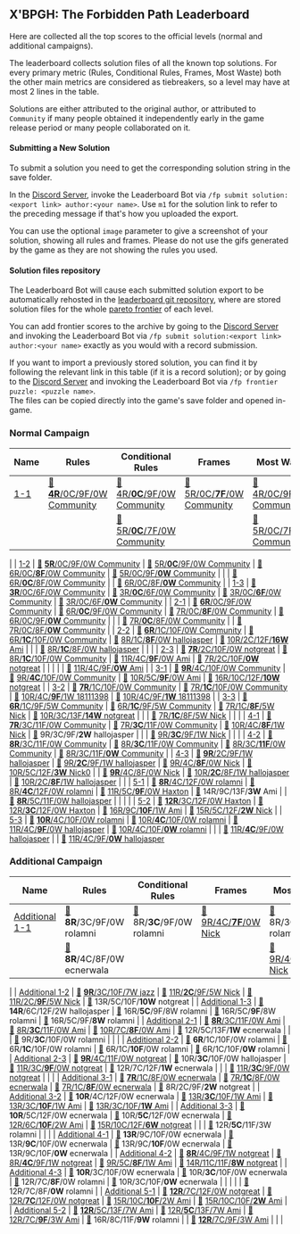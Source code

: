 ## X'BPGH: The Forbidden Path Leaderboard

Here are collected all the top scores to the official levels (normal and additional campaigns).

The leaderboard collects solution files of all the known top solutions.
For every primary metric (Rules, Conditional Rules, Frames, Most Waste) both the other main metrics are considered as tiebreakers,
so a level may have at most 2 lines in the table.

Solutions are either attributed to the original author, or attributed to `Community` if many people obtained it
independently early in the game release period or many people collaborated on it.

#### Submitting a New Solution

To submit a solution you need to get the corresponding solution string in the save folder.

In the [Discord Server](https://discord.gg/98QNzdJ), invoke the Leaderboard Bot via `/fp submit solution:<export link> author:<your name>`.
Use `m1` for the solution link to refer to the preceding message if that's how you uploaded the export.

You can use the optional `image` parameter to give a screenshot of your solution, showing all rules and frames. Please do not use the gifs generated by the game as they are not showing the rules you used.

#### Solution files repository

The Leaderboard Bot will cause each submitted solution export to be automatically rehosted
in the [leaderboard git repository](https://github.com/lastcallbbs-community-developers/forbidden-path-leaderboard),
where are stored solution files for the whole [pareto frontier](https://en.wikipedia.org/wiki/Pareto_front) of each level.

You can add frontier scores to the archive by going to the [Discord Server](https://discord.gg/98QNzdJ)
and invoking the Leaderboard Bot via `/fp submit solution:<export link> author:<your name>` exactly as you would with a record submission.

If you want to import a previously stored solution, you can find it by following the relevant link in this table (if it is a record solution);
or by going to the [Discord Server](https://discord.gg/98QNzdJ) and invoking the Leaderboard Bot via `/fp frontier puzzle: <puzzle name>`.  
The files can be copied directly into the game's save folder and opened in-game.

### Normal Campaign

| Name | Rules | Conditional Rules | Frames | Most Waste
| ---  | ---  | --- | --- | ---
| [1-1](https://zlbb.faendir.com/fp/NORMAL_1_1) | [📄](https://raw.githubusercontent.com/lastcallbbs-community-developers/forbidden-path-leaderboard/master/NORMAL_CAMPAIGN/NORMAL_1_1/4R-0C-9F-0W.txt) [**4R**/0C/9F/0W Community](https://cdn.discordapp.com/attachments/993498640670785648/1018667735653306378/unknown.png) | [📄](https://raw.githubusercontent.com/lastcallbbs-community-developers/forbidden-path-leaderboard/master/NORMAL_CAMPAIGN/NORMAL_1_1/4R-0C-9F-0W.txt) [4R/**0C**/9F/0W Community](https://cdn.discordapp.com/attachments/993498640670785648/1018667735653306378/unknown.png) | [📄](https://raw.githubusercontent.com/lastcallbbs-community-developers/forbidden-path-leaderboard/master/NORMAL_CAMPAIGN/NORMAL_1_1/5R-0C-7F-0W.txt) [5R/0C/**7F**/0W Community](https://cdn.discordapp.com/attachments/993498640670785648/1018669616840572959/unknown.png) | [📄](https://raw.githubusercontent.com/lastcallbbs-community-developers/forbidden-path-leaderboard/master/NORMAL_CAMPAIGN/NORMAL_1_1/4R-0C-9F-0W.txt) [4R/0C/9F/**0W** Community](https://cdn.discordapp.com/attachments/993498640670785648/1018667735653306378/unknown.png)
|  |  | [📄](https://raw.githubusercontent.com/lastcallbbs-community-developers/forbidden-path-leaderboard/master/NORMAL_CAMPAIGN/NORMAL_1_1/5R-0C-7F-0W.txt) [5R/**0C**/7F/0W Community](https://cdn.discordapp.com/attachments/993498640670785648/1018669616840572959/unknown.png) |  | [📄](https://raw.githubusercontent.com/lastcallbbs-community-developers/forbidden-path-leaderboard/master/NORMAL_CAMPAIGN/NORMAL_1_1/5R-0C-7F-0W.txt) [5R/0C/7F/**0W** Community](https://cdn.discordapp.com/attachments/993498640670785648/1018669616840572959/unknown.png)
|
| [1-2](https://zlbb.faendir.com/fp/NORMAL_1_2) | [📄](https://raw.githubusercontent.com/lastcallbbs-community-developers/forbidden-path-leaderboard/master/NORMAL_CAMPAIGN/NORMAL_1_2/5R-0C-9F-0W.txt) [**5R**/0C/9F/0W Community](https://cdn.discordapp.com/attachments/993498640670785648/1018670047171989514/unknown.png) | [📄](https://raw.githubusercontent.com/lastcallbbs-community-developers/forbidden-path-leaderboard/master/NORMAL_CAMPAIGN/NORMAL_1_2/5R-0C-9F-0W.txt) [5R/**0C**/9F/0W Community](https://cdn.discordapp.com/attachments/993498640670785648/1018670047171989514/unknown.png) | [📄](https://raw.githubusercontent.com/lastcallbbs-community-developers/forbidden-path-leaderboard/master/NORMAL_CAMPAIGN/NORMAL_1_2/6R-0C-8F-0W.txt) [6R/0C/**8F**/0W Community](https://cdn.discordapp.com/attachments/993498640670785648/1018670437321941013/unknown.png) | [📄](https://raw.githubusercontent.com/lastcallbbs-community-developers/forbidden-path-leaderboard/master/NORMAL_CAMPAIGN/NORMAL_1_2/5R-0C-9F-0W.txt) [5R/0C/9F/**0W** Community](https://cdn.discordapp.com/attachments/993498640670785648/1018670047171989514/unknown.png)
|  |  | [📄](https://raw.githubusercontent.com/lastcallbbs-community-developers/forbidden-path-leaderboard/master/NORMAL_CAMPAIGN/NORMAL_1_2/6R-0C-8F-0W.txt) [6R/**0C**/8F/0W Community](https://cdn.discordapp.com/attachments/993498640670785648/1018670437321941013/unknown.png) |  | [📄](https://raw.githubusercontent.com/lastcallbbs-community-developers/forbidden-path-leaderboard/master/NORMAL_CAMPAIGN/NORMAL_1_2/6R-0C-8F-0W.txt) [6R/0C/8F/**0W** Community](https://cdn.discordapp.com/attachments/993498640670785648/1018670437321941013/unknown.png)
|
| [1-3](https://zlbb.faendir.com/fp/NORMAL_1_3) | [📄](https://raw.githubusercontent.com/lastcallbbs-community-developers/forbidden-path-leaderboard/master/NORMAL_CAMPAIGN/NORMAL_1_3/3R-0C-6F-0W.txt) [**3R**/0C/6F/0W Community](https://cdn.discordapp.com/attachments/993498640670785648/1018671659617632367/unknown.png) | [📄](https://raw.githubusercontent.com/lastcallbbs-community-developers/forbidden-path-leaderboard/master/NORMAL_CAMPAIGN/NORMAL_1_3/3R-0C-6F-0W.txt) [3R/**0C**/6F/0W Community](https://cdn.discordapp.com/attachments/993498640670785648/1018671659617632367/unknown.png) | [📄](https://raw.githubusercontent.com/lastcallbbs-community-developers/forbidden-path-leaderboard/master/NORMAL_CAMPAIGN/NORMAL_1_3/3R-0C-6F-0W.txt) [3R/0C/**6F**/0W Community](https://cdn.discordapp.com/attachments/993498640670785648/1018671659617632367/unknown.png) | [📄](https://raw.githubusercontent.com/lastcallbbs-community-developers/forbidden-path-leaderboard/master/NORMAL_CAMPAIGN/NORMAL_1_3/3R-0C-6F-0W.txt) [3R/0C/6F/**0W** Community](https://cdn.discordapp.com/attachments/993498640670785648/1018671659617632367/unknown.png)
|
| [2-1](https://zlbb.faendir.com/fp/NORMAL_2_1) | [📄](https://raw.githubusercontent.com/lastcallbbs-community-developers/forbidden-path-leaderboard/master/NORMAL_CAMPAIGN/NORMAL_2_1/6R-0C-9F-0W.txt) [**6R**/0C/9F/0W Community](https://cdn.discordapp.com/attachments/993498640670785648/1018672124178747422/unknown.png) | [📄](https://raw.githubusercontent.com/lastcallbbs-community-developers/forbidden-path-leaderboard/master/NORMAL_CAMPAIGN/NORMAL_2_1/6R-0C-9F-0W.txt) [6R/**0C**/9F/0W Community](https://cdn.discordapp.com/attachments/993498640670785648/1018672124178747422/unknown.png) | [📄](https://raw.githubusercontent.com/lastcallbbs-community-developers/forbidden-path-leaderboard/master/NORMAL_CAMPAIGN/NORMAL_2_1/7R-0C-8F-0W.txt) [7R/0C/**8F**/0W Community](https://cdn.discordapp.com/attachments/993498640670785648/1018672333864583289/unknown.png) | [📄](https://raw.githubusercontent.com/lastcallbbs-community-developers/forbidden-path-leaderboard/master/NORMAL_CAMPAIGN/NORMAL_2_1/6R-0C-9F-0W.txt) [6R/0C/9F/**0W** Community](https://cdn.discordapp.com/attachments/993498640670785648/1018672124178747422/unknown.png)
|  |  | [📄](https://raw.githubusercontent.com/lastcallbbs-community-developers/forbidden-path-leaderboard/master/NORMAL_CAMPAIGN/NORMAL_2_1/7R-0C-8F-0W.txt) [7R/**0C**/8F/0W Community](https://cdn.discordapp.com/attachments/993498640670785648/1018672333864583289/unknown.png) |  | [📄](https://raw.githubusercontent.com/lastcallbbs-community-developers/forbidden-path-leaderboard/master/NORMAL_CAMPAIGN/NORMAL_2_1/7R-0C-8F-0W.txt) [7R/0C/8F/**0W** Community](https://cdn.discordapp.com/attachments/993498640670785648/1018672333864583289/unknown.png)
|
| [2-2](https://zlbb.faendir.com/fp/NORMAL_2_2) | [📄](https://raw.githubusercontent.com/lastcallbbs-community-developers/forbidden-path-leaderboard/master/NORMAL_CAMPAIGN/NORMAL_2_2/6R-1C-10F-0W.txt) [**6R**/1C/10F/0W Community](https://cdn.discordapp.com/attachments/993498640670785648/1018672653034332222/unknown.png) | [📄](https://raw.githubusercontent.com/lastcallbbs-community-developers/forbidden-path-leaderboard/master/NORMAL_CAMPAIGN/NORMAL_2_2/6R-1C-10F-0W.txt) [6R/**1C**/10F/0W Community](https://cdn.discordapp.com/attachments/993498640670785648/1018672653034332222/unknown.png) | [📄](https://raw.githubusercontent.com/lastcallbbs-community-developers/forbidden-path-leaderboard/master/NORMAL_CAMPAIGN/NORMAL_2_2/8R-1C-8F-0W.txt) [8R/1C/**8F**/0W hallojasper](https://cdn.discordapp.com/attachments/993498640670785648/1012090710293500105/20220824220254_1.jpg) | [📄](https://raw.githubusercontent.com/lastcallbbs-community-developers/forbidden-path-leaderboard/master/NORMAL_CAMPAIGN/NORMAL_2_2/10R-2C-12F-16W.txt) [10R/2C/12F/**16W** Ami](https://cdn.discordapp.com/attachments/993498640670785648/1012059813674496050/lol.jpg)
|  |  | [📄](https://raw.githubusercontent.com/lastcallbbs-community-developers/forbidden-path-leaderboard/master/NORMAL_CAMPAIGN/NORMAL_2_2/8R-1C-8F-0W.txt) [8R/**1C**/8F/0W hallojasper](https://cdn.discordapp.com/attachments/993498640670785648/1012090710293500105/20220824220254_1.jpg) |  | 
|
| [2-3](https://zlbb.faendir.com/fp/NORMAL_2_3) | [📄](https://raw.githubusercontent.com/lastcallbbs-community-developers/forbidden-path-leaderboard/master/NORMAL_CAMPAIGN/NORMAL_2_3/7R-2C-10F-0W.txt) [**7R**/2C/10F/0W notgreat](https://cdn.discordapp.com/attachments/993498640670785648/1020134466716450868/unknown.png) | [📄](https://raw.githubusercontent.com/lastcallbbs-community-developers/forbidden-path-leaderboard/master/NORMAL_CAMPAIGN/NORMAL_2_3/8R-1C-10F-0W.txt) [8R/**1C**/10F/0W Community](https://cdn.discordapp.com/attachments/993498640670785648/1018673308801187950/unknown.png) | [📄](https://raw.githubusercontent.com/lastcallbbs-community-developers/forbidden-path-leaderboard/master/NORMAL_CAMPAIGN/NORMAL_2_3/11R-4C-9F-0W.txt) [11R/4C/**9F**/0W Ami](https://cdn.discordapp.com/attachments/993498640670785648/1014195471901794396/hi.jpg) | [📄](https://raw.githubusercontent.com/lastcallbbs-community-developers/forbidden-path-leaderboard/master/NORMAL_CAMPAIGN/NORMAL_2_3/7R-2C-10F-0W.txt) [7R/2C/10F/**0W** notgreat](https://cdn.discordapp.com/attachments/993498640670785648/1020134466716450868/unknown.png)
|  |  |  |  | [📄](https://raw.githubusercontent.com/lastcallbbs-community-developers/forbidden-path-leaderboard/master/NORMAL_CAMPAIGN/NORMAL_2_3/11R-4C-9F-0W.txt) [11R/4C/9F/**0W** Ami](https://cdn.discordapp.com/attachments/993498640670785648/1014195471901794396/hi.jpg)
|
| [3-1](https://zlbb.faendir.com/fp/NORMAL_3_1) | [📄](https://raw.githubusercontent.com/lastcallbbs-community-developers/forbidden-path-leaderboard/master/NORMAL_CAMPAIGN/NORMAL_3_1/9R-4C-10F-0W.txt) [**9R**/4C/10F/0W Community](https://cdn.discordapp.com/attachments/993498640670785648/1018674029051269190/unknown.png) | [📄](https://raw.githubusercontent.com/lastcallbbs-community-developers/forbidden-path-leaderboard/master/NORMAL_CAMPAIGN/NORMAL_3_1/9R-4C-10F-0W.txt) [9R/**4C**/10F/0W Community](https://cdn.discordapp.com/attachments/993498640670785648/1018674029051269190/unknown.png) | [📄](https://raw.githubusercontent.com/lastcallbbs-community-developers/forbidden-path-leaderboard/master/NORMAL_CAMPAIGN/NORMAL_3_1/10R-5C-9F-0W.txt) [10R/5C/**9F**/0W Ami](https://cdn.discordapp.com/attachments/993498640670785648/1019582365879779478/ez.jpg) | [📄](https://raw.githubusercontent.com/lastcallbbs-community-developers/forbidden-path-leaderboard/master/NORMAL_CAMPAIGN/NORMAL_3_1/16R-10C-12F-10W.txt) [16R/10C/12F/**10W** notgreat](https://cdn.discordapp.com/attachments/993498640670785648/1020132098809540628/unknown.png)
|
| [3-2](https://zlbb.faendir.com/fp/NORMAL_3_2) | [📄](https://raw.githubusercontent.com/lastcallbbs-community-developers/forbidden-path-leaderboard/master/NORMAL_CAMPAIGN/NORMAL_3_2/7R-1C-10F-0W.txt) [**7R**/1C/10F/0W Community](https://cdn.discordapp.com/attachments/993498640670785648/1018674434346864680/unknown.png) | [📄](https://raw.githubusercontent.com/lastcallbbs-community-developers/forbidden-path-leaderboard/master/NORMAL_CAMPAIGN/NORMAL_3_2/7R-1C-10F-0W.txt) [7R/**1C**/10F/0W Community](https://cdn.discordapp.com/attachments/993498640670785648/1018674434346864680/unknown.png) | [📄](https://raw.githubusercontent.com/lastcallbbs-community-developers/forbidden-path-leaderboard/master/NORMAL_CAMPAIGN/NORMAL_3_2/10R-4C-9F-1W.txt) [10R/4C/**9F**/1W 18111398](https://cdn.discordapp.com/attachments/993498640670785648/1018678232784048148/unknown.png) | [📄](https://raw.githubusercontent.com/lastcallbbs-community-developers/forbidden-path-leaderboard/master/NORMAL_CAMPAIGN/NORMAL_3_2/10R-4C-9F-1W.txt) [10R/4C/9F/**1W** 18111398](https://cdn.discordapp.com/attachments/993498640670785648/1018678232784048148/unknown.png)
|
| [3-3](https://zlbb.faendir.com/fp/NORMAL_3_3) | [📄](https://raw.githubusercontent.com/lastcallbbs-community-developers/forbidden-path-leaderboard/master/NORMAL_CAMPAIGN/NORMAL_3_3/6R-1C-9F-5W.txt) [**6R**/1C/9F/5W Community](https://cdn.discordapp.com/attachments/993498640670785648/1018674776392335460/unknown.png) | [📄](https://raw.githubusercontent.com/lastcallbbs-community-developers/forbidden-path-leaderboard/master/NORMAL_CAMPAIGN/NORMAL_3_3/6R-1C-9F-5W.txt) [6R/**1C**/9F/5W Community](https://cdn.discordapp.com/attachments/993498640670785648/1018674776392335460/unknown.png) | [📄](https://raw.githubusercontent.com/lastcallbbs-community-developers/forbidden-path-leaderboard/master/NORMAL_CAMPAIGN/NORMAL_3_3/7R-1C-8F-5W.txt) [7R/1C/**8F**/5W Nick](https://cdn.discordapp.com/attachments/986727505501245560/1011775206802600006/SPOILER_20220824010921_1.jpg) | [📄](https://raw.githubusercontent.com/lastcallbbs-community-developers/forbidden-path-leaderboard/master/NORMAL_CAMPAIGN/NORMAL_3_3/10R-3C-13F-14W.txt) [10R/3C/13F/**14W** notgreat](https://cdn.discordapp.com/attachments/993498640670785648/1013744419691835402/unknown.png)
|  |  | [📄](https://raw.githubusercontent.com/lastcallbbs-community-developers/forbidden-path-leaderboard/master/NORMAL_CAMPAIGN/NORMAL_3_3/7R-1C-8F-5W.txt) [7R/**1C**/8F/5W Nick](https://cdn.discordapp.com/attachments/986727505501245560/1011775206802600006/SPOILER_20220824010921_1.jpg) |  | 
|
| [4-1](https://zlbb.faendir.com/fp/NORMAL_4_1) | [📄](https://raw.githubusercontent.com/lastcallbbs-community-developers/forbidden-path-leaderboard/master/NORMAL_CAMPAIGN/NORMAL_4_1/7R-3C-11F-0W.txt) [**7R**/3C/11F/0W Community](https://cdn.discordapp.com/attachments/993498640670785648/1018685103481831494/unknown.png) | [📄](https://raw.githubusercontent.com/lastcallbbs-community-developers/forbidden-path-leaderboard/master/NORMAL_CAMPAIGN/NORMAL_4_1/7R-3C-11F-0W.txt) [7R/**3C**/11F/0W Community](https://cdn.discordapp.com/attachments/993498640670785648/1018685103481831494/unknown.png) | [📄](https://raw.githubusercontent.com/lastcallbbs-community-developers/forbidden-path-leaderboard/master/NORMAL_CAMPAIGN/NORMAL_4_1/10R-4C-8F-1W.txt) [10R/4C/**8F**/1W Nick](https://cdn.discordapp.com/attachments/993498640670785648/1013240515338178610/20220828021532_1.jpg) | [📄](https://raw.githubusercontent.com/lastcallbbs-community-developers/forbidden-path-leaderboard/master/NORMAL_CAMPAIGN/NORMAL_4_1/9R-3C-9F-2W.txt) 9R/3C/9F/**2W** hallojasper
|  |  | [📄](https://raw.githubusercontent.com/lastcallbbs-community-developers/forbidden-path-leaderboard/master/NORMAL_CAMPAIGN/NORMAL_4_1/9R-3C-9F-1W.txt) [9R/**3C**/9F/1W Nick](https://cdn.discordapp.com/attachments/993498640670785648/1013236575624233101/20220828015847_1.jpg) |  | 
|
| [4-2](https://zlbb.faendir.com/fp/NORMAL_4_2) | [📄](https://raw.githubusercontent.com/lastcallbbs-community-developers/forbidden-path-leaderboard/master/NORMAL_CAMPAIGN/NORMAL_4_2/8R-3C-11F-0W.txt) [**8R**/3C/11F/0W Community](https://cdn.discordapp.com/attachments/993498640670785648/1018681627880214569/unknown.png) | [📄](https://raw.githubusercontent.com/lastcallbbs-community-developers/forbidden-path-leaderboard/master/NORMAL_CAMPAIGN/NORMAL_4_2/8R-3C-11F-0W.txt) [8R/**3C**/11F/0W Community](https://cdn.discordapp.com/attachments/993498640670785648/1018681627880214569/unknown.png) | [📄](https://raw.githubusercontent.com/lastcallbbs-community-developers/forbidden-path-leaderboard/master/NORMAL_CAMPAIGN/NORMAL_4_2/8R-3C-11F-0W.txt) [8R/3C/**11F**/0W Community](https://cdn.discordapp.com/attachments/993498640670785648/1018681627880214569/unknown.png) | [📄](https://raw.githubusercontent.com/lastcallbbs-community-developers/forbidden-path-leaderboard/master/NORMAL_CAMPAIGN/NORMAL_4_2/8R-3C-11F-0W.txt) [8R/3C/11F/**0W** Community](https://cdn.discordapp.com/attachments/993498640670785648/1018681627880214569/unknown.png)
|
| [4-3](https://zlbb.faendir.com/fp/NORMAL_4_3) | [📄](https://raw.githubusercontent.com/lastcallbbs-community-developers/forbidden-path-leaderboard/master/NORMAL_CAMPAIGN/NORMAL_4_3/9R-2C-9F-1W.txt) [**9R**/2C/9F/1W hallojasper](https://cdn.discordapp.com/attachments/993498640670785648/1019032623407968266/unknown.png) | [📄](https://raw.githubusercontent.com/lastcallbbs-community-developers/forbidden-path-leaderboard/master/NORMAL_CAMPAIGN/NORMAL_4_3/9R-2C-9F-1W.txt) [9R/**2C**/9F/1W hallojasper](https://cdn.discordapp.com/attachments/993498640670785648/1019032623407968266/unknown.png) | [📄](https://raw.githubusercontent.com/lastcallbbs-community-developers/forbidden-path-leaderboard/master/NORMAL_CAMPAIGN/NORMAL_4_3/9R-4C-8F-0W.txt) [9R/4C/**8F**/0W Nick](https://cdn.discordapp.com/attachments/993498640670785648/1012712791905402911/20220826151804_1.jpg) | [📄](https://raw.githubusercontent.com/lastcallbbs-community-developers/forbidden-path-leaderboard/master/NORMAL_CAMPAIGN/NORMAL_4_3/10R-5C-12F-3W.txt) [10R/5C/12F/**3W** Nick0](https://cdn.discordapp.com/attachments/986727505501245560/1011997650515660820/SPOILER_20220824155639_1.jpg)
|  | [📄](https://raw.githubusercontent.com/lastcallbbs-community-developers/forbidden-path-leaderboard/master/NORMAL_CAMPAIGN/NORMAL_4_3/9R-4C-8F-0W.txt) [**9R**/4C/8F/0W Nick](https://cdn.discordapp.com/attachments/993498640670785648/1012712791905402911/20220826151804_1.jpg) | [📄](https://raw.githubusercontent.com/lastcallbbs-community-developers/forbidden-path-leaderboard/master/NORMAL_CAMPAIGN/NORMAL_4_3/10R-2C-8F-1W.txt) [10R/**2C**/8F/1W hallojasper](https://cdn.discordapp.com/attachments/993498640670785648/1012160895335542834/20220825024523_1.jpg) | [📄](https://raw.githubusercontent.com/lastcallbbs-community-developers/forbidden-path-leaderboard/master/NORMAL_CAMPAIGN/NORMAL_4_3/10R-2C-8F-1W.txt) [10R/2C/**8F**/1W hallojasper](https://cdn.discordapp.com/attachments/993498640670785648/1012160895335542834/20220825024523_1.jpg) | 
|
| [5-1](https://zlbb.faendir.com/fp/NORMAL_5_1) | [📄](https://raw.githubusercontent.com/lastcallbbs-community-developers/forbidden-path-leaderboard/master/NORMAL_CAMPAIGN/NORMAL_5_1/8R-4C-12F-0W.txt) [**8R**/4C/12F/0W rolamni](https://cdn.discordapp.com/attachments/993498640670785648/1019025324610162779/unknown.png) | [📄](https://raw.githubusercontent.com/lastcallbbs-community-developers/forbidden-path-leaderboard/master/NORMAL_CAMPAIGN/NORMAL_5_1/8R-4C-12F-0W.txt) [8R/**4C**/12F/0W rolamni](https://cdn.discordapp.com/attachments/993498640670785648/1019025324610162779/unknown.png) | [📄](https://raw.githubusercontent.com/lastcallbbs-community-developers/forbidden-path-leaderboard/master/NORMAL_CAMPAIGN/NORMAL_5_1/11R-5C-9F-0W.txt) [11R/5C/**9F**/0W Haxton](https://cdn.discordapp.com/attachments/993498640670785648/1019043243972886589/unknown.png) | [📄](https://raw.githubusercontent.com/lastcallbbs-community-developers/forbidden-path-leaderboard/master/NORMAL_CAMPAIGN/NORMAL_5_1/14R-9C-13F-3W.txt) 14R/9C/13F/**3W** Ami
|  | [📄](https://raw.githubusercontent.com/lastcallbbs-community-developers/forbidden-path-leaderboard/master/NORMAL_CAMPAIGN/NORMAL_5_1/8R-5C-11F-0W.txt) [**8R**/5C/11F/0W hallojasper](https://cdn.discordapp.com/attachments/993498640670785648/1019041566637183037/unknown.png) |  |  | 
|
| [5-2](https://zlbb.faendir.com/fp/NORMAL_5_2) | [📄](https://raw.githubusercontent.com/lastcallbbs-community-developers/forbidden-path-leaderboard/master/NORMAL_CAMPAIGN/NORMAL_5_2/12R-3C-12F-0W.txt) [**12R**/3C/12F/0W Haxton](https://cdn.discordapp.com/attachments/993498640670785648/1019027652536975441/unknown.png) | [📄](https://raw.githubusercontent.com/lastcallbbs-community-developers/forbidden-path-leaderboard/master/NORMAL_CAMPAIGN/NORMAL_5_2/12R-3C-12F-0W.txt) [12R/**3C**/12F/0W Haxton](https://cdn.discordapp.com/attachments/993498640670785648/1019027652536975441/unknown.png) | [📄](https://raw.githubusercontent.com/lastcallbbs-community-developers/forbidden-path-leaderboard/master/NORMAL_CAMPAIGN/NORMAL_5_2/16R-9C-10F-1W.txt) [16R/9C/**10F**/1W Ami](https://cdn.discordapp.com/attachments/993498640670785648/1019716419065229423/074f1613368d07b8.jpg) | [📄](https://raw.githubusercontent.com/lastcallbbs-community-developers/forbidden-path-leaderboard/master/NORMAL_CAMPAIGN/NORMAL_5_2/15R-5C-12F-2W.txt) [15R/5C/12F/**2W** Nick](https://cdn.discordapp.com/attachments/993498640670785648/1012814666357030922/20220826220027_1.jpg)
|
| [5-3](https://zlbb.faendir.com/fp/NORMAL_5_3) | [📄](https://raw.githubusercontent.com/lastcallbbs-community-developers/forbidden-path-leaderboard/master/NORMAL_CAMPAIGN/NORMAL_5_3/10R-4C-10F-0W.txt) [**10R**/4C/10F/0W rolamni](https://cdn.discordapp.com/attachments/993498640670785648/1019031281889181726/unknown.png) | [📄](https://raw.githubusercontent.com/lastcallbbs-community-developers/forbidden-path-leaderboard/master/NORMAL_CAMPAIGN/NORMAL_5_3/10R-4C-10F-0W.txt) [10R/**4C**/10F/0W rolamni](https://cdn.discordapp.com/attachments/993498640670785648/1019031281889181726/unknown.png) | [📄](https://raw.githubusercontent.com/lastcallbbs-community-developers/forbidden-path-leaderboard/master/NORMAL_CAMPAIGN/NORMAL_5_3/11R-4C-9F-0W.txt) [11R/4C/**9F**/0W hallojasper](https://cdn.discordapp.com/attachments/993498640670785648/1019035529628635156/unknown.png) | [📄](https://raw.githubusercontent.com/lastcallbbs-community-developers/forbidden-path-leaderboard/master/NORMAL_CAMPAIGN/NORMAL_5_3/10R-4C-10F-0W.txt) [10R/4C/10F/**0W** rolamni](https://cdn.discordapp.com/attachments/993498640670785648/1019031281889181726/unknown.png)
|  |  | [📄](https://raw.githubusercontent.com/lastcallbbs-community-developers/forbidden-path-leaderboard/master/NORMAL_CAMPAIGN/NORMAL_5_3/11R-4C-9F-0W.txt) [11R/**4C**/9F/0W hallojasper](https://cdn.discordapp.com/attachments/993498640670785648/1019035529628635156/unknown.png) |  | [📄](https://raw.githubusercontent.com/lastcallbbs-community-developers/forbidden-path-leaderboard/master/NORMAL_CAMPAIGN/NORMAL_5_3/11R-4C-9F-0W.txt) [11R/4C/9F/**0W** hallojasper](https://cdn.discordapp.com/attachments/993498640670785648/1019035529628635156/unknown.png)

### Additional Campaign

| Name | Rules | Conditional Rules | Frames | Most Waste
| ---  | ---  | --- | --- | ---
| [Additional 1-1](https://zlbb.faendir.com/fp/ADDITIONAL_1_1) | [📄](https://raw.githubusercontent.com/lastcallbbs-community-developers/forbidden-path-leaderboard/master/ADDITIONAL_CAMPAIGN/ADDITIONAL_1_1/8R-3C-9F-0W.txt) **8R**/3C/9F/0W rolamni | [📄](https://raw.githubusercontent.com/lastcallbbs-community-developers/forbidden-path-leaderboard/master/ADDITIONAL_CAMPAIGN/ADDITIONAL_1_1/8R-3C-9F-0W.txt) 8R/**3C**/9F/0W rolamni | [📄](https://raw.githubusercontent.com/lastcallbbs-community-developers/forbidden-path-leaderboard/master/ADDITIONAL_CAMPAIGN/ADDITIONAL_1_1/9R-4C-7F-0W.txt) [9R/4C/**7F**/0W Nick](https://cdn.discordapp.com/attachments/993498640670785648/1012874941873520750/20220827020229_1.jpg) | [📄](https://raw.githubusercontent.com/lastcallbbs-community-developers/forbidden-path-leaderboard/master/ADDITIONAL_CAMPAIGN/ADDITIONAL_1_1/8R-3C-9F-0W.txt) 8R/3C/9F/**0W** rolamni
|  | [📄](https://raw.githubusercontent.com/lastcallbbs-community-developers/forbidden-path-leaderboard/master/ADDITIONAL_CAMPAIGN/ADDITIONAL_1_1/8R-4C-8F-0W.txt) **8R**/4C/8F/0W ecnerwala |  |  | [📄](https://raw.githubusercontent.com/lastcallbbs-community-developers/forbidden-path-leaderboard/master/ADDITIONAL_CAMPAIGN/ADDITIONAL_1_1/9R-4C-7F-0W.txt) [9R/4C/7F/**0W** Nick](https://cdn.discordapp.com/attachments/993498640670785648/1012874941873520750/20220827020229_1.jpg)
|
| [Additional 1-2](https://zlbb.faendir.com/fp/ADDITIONAL_1_2) | [📄](https://raw.githubusercontent.com/lastcallbbs-community-developers/forbidden-path-leaderboard/master/ADDITIONAL_CAMPAIGN/ADDITIONAL_1_2/9R-3C-10F-7W.txt) [**9R**/3C/10F/7W jazz](https://cdn.discordapp.com/attachments/986727505501245560/1013017687238115328/SPOILER_forgotten_additional_1-2.png) | [📄](https://raw.githubusercontent.com/lastcallbbs-community-developers/forbidden-path-leaderboard/master/ADDITIONAL_CAMPAIGN/ADDITIONAL_1_2/11R-2C-9F-5W.txt) [11R/**2C**/9F/5W Nick](https://cdn.discordapp.com/attachments/993498640670785648/1012877860127641712/20220827021410_1.jpg) | [📄](https://raw.githubusercontent.com/lastcallbbs-community-developers/forbidden-path-leaderboard/master/ADDITIONAL_CAMPAIGN/ADDITIONAL_1_2/11R-2C-9F-5W.txt) [11R/2C/**9F**/5W Nick](https://cdn.discordapp.com/attachments/993498640670785648/1012877860127641712/20220827021410_1.jpg) | [📄](https://raw.githubusercontent.com/lastcallbbs-community-developers/forbidden-path-leaderboard/master/ADDITIONAL_CAMPAIGN/ADDITIONAL_1_2/13R-5C-10F-10W.txt) 13R/5C/10F/**10W** notgreat
|
| [Additional 1-3](https://zlbb.faendir.com/fp/ADDITIONAL_1_3) | [📄](https://raw.githubusercontent.com/lastcallbbs-community-developers/forbidden-path-leaderboard/master/ADDITIONAL_CAMPAIGN/ADDITIONAL_1_3/14R-6C-12F-2W.txt) **14R**/6C/12F/2W hallojasper | [📄](https://raw.githubusercontent.com/lastcallbbs-community-developers/forbidden-path-leaderboard/master/ADDITIONAL_CAMPAIGN/ADDITIONAL_1_3/16R-5C-9F-8W.txt) 16R/**5C**/9F/8W rolamni | [📄](https://raw.githubusercontent.com/lastcallbbs-community-developers/forbidden-path-leaderboard/master/ADDITIONAL_CAMPAIGN/ADDITIONAL_1_3/16R-5C-9F-8W.txt) 16R/5C/**9F**/8W rolamni | [📄](https://raw.githubusercontent.com/lastcallbbs-community-developers/forbidden-path-leaderboard/master/ADDITIONAL_CAMPAIGN/ADDITIONAL_1_3/16R-5C-9F-8W.txt) 16R/5C/9F/**8W** rolamni
|
| [Additional 2-1](https://zlbb.faendir.com/fp/ADDITIONAL_2_1) | [📄](https://raw.githubusercontent.com/lastcallbbs-community-developers/forbidden-path-leaderboard/master/ADDITIONAL_CAMPAIGN/ADDITIONAL_2_1/8R-3C-11F-0W.txt) [**8R**/3C/11F/0W Ami](https://cdn.discordapp.com/attachments/993498640670785648/1012752287996846111/ethan2.jpg) | [📄](https://raw.githubusercontent.com/lastcallbbs-community-developers/forbidden-path-leaderboard/master/ADDITIONAL_CAMPAIGN/ADDITIONAL_2_1/8R-3C-11F-0W.txt) [8R/**3C**/11F/0W Ami](https://cdn.discordapp.com/attachments/993498640670785648/1012752287996846111/ethan2.jpg) | [📄](https://raw.githubusercontent.com/lastcallbbs-community-developers/forbidden-path-leaderboard/master/ADDITIONAL_CAMPAIGN/ADDITIONAL_2_1/10R-7C-8F-0W.txt) [10R/7C/**8F**/0W Ami](https://cdn.discordapp.com/attachments/993498640670785648/1012739078715883550/ethan.jpg) | [📄](https://raw.githubusercontent.com/lastcallbbs-community-developers/forbidden-path-leaderboard/master/ADDITIONAL_CAMPAIGN/ADDITIONAL_2_1/12R-5C-13F-1W.txt) 12R/5C/13F/**1W** ecnerwala
|  |  | [📄](https://raw.githubusercontent.com/lastcallbbs-community-developers/forbidden-path-leaderboard/master/ADDITIONAL_CAMPAIGN/ADDITIONAL_2_1/9R-3C-10F-0W.txt) 9R/**3C**/10F/0W rolamni |  | 
|
| [Additional 2-2](https://zlbb.faendir.com/fp/ADDITIONAL_2_2) | [📄](https://raw.githubusercontent.com/lastcallbbs-community-developers/forbidden-path-leaderboard/master/ADDITIONAL_CAMPAIGN/ADDITIONAL_2_2/6R-1C-10F-0W.txt) **6R**/1C/10F/0W rolamni | [📄](https://raw.githubusercontent.com/lastcallbbs-community-developers/forbidden-path-leaderboard/master/ADDITIONAL_CAMPAIGN/ADDITIONAL_2_2/6R-1C-10F-0W.txt) 6R/**1C**/10F/0W rolamni | [📄](https://raw.githubusercontent.com/lastcallbbs-community-developers/forbidden-path-leaderboard/master/ADDITIONAL_CAMPAIGN/ADDITIONAL_2_2/6R-1C-10F-0W.txt) 6R/1C/**10F**/0W rolamni | [📄](https://raw.githubusercontent.com/lastcallbbs-community-developers/forbidden-path-leaderboard/master/ADDITIONAL_CAMPAIGN/ADDITIONAL_2_2/6R-1C-10F-0W.txt) 6R/1C/10F/**0W** rolamni
|
| [Additional 2-3](https://zlbb.faendir.com/fp/ADDITIONAL_2_3) | [📄](https://raw.githubusercontent.com/lastcallbbs-community-developers/forbidden-path-leaderboard/master/ADDITIONAL_CAMPAIGN/ADDITIONAL_2_3/9R-4C-11F-0W.txt) [**9R**/4C/11F/0W notgreat](https://cdn.discordapp.com/attachments/993498640670785648/1020181001072279632/unknown.png) | [📄](https://raw.githubusercontent.com/lastcallbbs-community-developers/forbidden-path-leaderboard/master/ADDITIONAL_CAMPAIGN/ADDITIONAL_2_3/10R-3C-10F-0W.txt) 10R/**3C**/10F/0W hallojasper | [📄](https://raw.githubusercontent.com/lastcallbbs-community-developers/forbidden-path-leaderboard/master/ADDITIONAL_CAMPAIGN/ADDITIONAL_2_3/11R-3C-9F-0W.txt) [11R/3C/**9F**/0W notgreat](https://cdn.discordapp.com/attachments/993498640670785648/1021365103704145990/unknown.png) | [📄](https://raw.githubusercontent.com/lastcallbbs-community-developers/forbidden-path-leaderboard/master/ADDITIONAL_CAMPAIGN/ADDITIONAL_2_3/12R-7C-12F-1W.txt) 12R/7C/12F/**1W** ecnerwala
|  |  | [📄](https://raw.githubusercontent.com/lastcallbbs-community-developers/forbidden-path-leaderboard/master/ADDITIONAL_CAMPAIGN/ADDITIONAL_2_3/11R-3C-9F-0W.txt) [11R/**3C**/9F/0W notgreat](https://cdn.discordapp.com/attachments/993498640670785648/1021365103704145990/unknown.png) |  | 
|
| [Additional 3-1](https://zlbb.faendir.com/fp/ADDITIONAL_3_1) | [📄](https://raw.githubusercontent.com/lastcallbbs-community-developers/forbidden-path-leaderboard/master/ADDITIONAL_CAMPAIGN/ADDITIONAL_3_1/7R-1C-8F-0W.txt) [**7R**/1C/8F/0W ecnerwala](https://media.discordapp.net/attachments/993498640670785648/999862688949743696/SPOILER_2022-07-21-221607_maim.png) | [📄](https://raw.githubusercontent.com/lastcallbbs-community-developers/forbidden-path-leaderboard/master/ADDITIONAL_CAMPAIGN/ADDITIONAL_3_1/7R-1C-8F-0W.txt) [7R/**1C**/8F/0W ecnerwala](https://media.discordapp.net/attachments/993498640670785648/999862688949743696/SPOILER_2022-07-21-221607_maim.png) | [📄](https://raw.githubusercontent.com/lastcallbbs-community-developers/forbidden-path-leaderboard/master/ADDITIONAL_CAMPAIGN/ADDITIONAL_3_1/7R-1C-8F-0W.txt) [7R/1C/**8F**/0W ecnerwala](https://media.discordapp.net/attachments/993498640670785648/999862688949743696/SPOILER_2022-07-21-221607_maim.png) | [📄](https://raw.githubusercontent.com/lastcallbbs-community-developers/forbidden-path-leaderboard/master/ADDITIONAL_CAMPAIGN/ADDITIONAL_3_1/8R-2C-9F-2W.txt) 8R/2C/9F/**2W** notgreat
|
| [Additional 3-2](https://zlbb.faendir.com/fp/ADDITIONAL_3_2) | [📄](https://raw.githubusercontent.com/lastcallbbs-community-developers/forbidden-path-leaderboard/master/ADDITIONAL_CAMPAIGN/ADDITIONAL_3_2/10R-4C-12F-0W.txt) **10R**/4C/12F/0W ecnerwala | [📄](https://raw.githubusercontent.com/lastcallbbs-community-developers/forbidden-path-leaderboard/master/ADDITIONAL_CAMPAIGN/ADDITIONAL_3_2/13R-3C-10F-1W.txt) [13R/**3C**/10F/1W Ami](https://cdn.discordapp.com/attachments/993498640670785648/1012720900132581446/quinn.jpg) | [📄](https://raw.githubusercontent.com/lastcallbbs-community-developers/forbidden-path-leaderboard/master/ADDITIONAL_CAMPAIGN/ADDITIONAL_3_2/13R-3C-10F-1W.txt) [13R/3C/**10F**/1W Ami](https://cdn.discordapp.com/attachments/993498640670785648/1012720900132581446/quinn.jpg) | [📄](https://raw.githubusercontent.com/lastcallbbs-community-developers/forbidden-path-leaderboard/master/ADDITIONAL_CAMPAIGN/ADDITIONAL_3_2/13R-3C-10F-1W.txt) [13R/3C/10F/**1W** Ami](https://cdn.discordapp.com/attachments/993498640670785648/1012720900132581446/quinn.jpg)
|
| [Additional 3-3](https://zlbb.faendir.com/fp/ADDITIONAL_3_3) | [📄](https://raw.githubusercontent.com/lastcallbbs-community-developers/forbidden-path-leaderboard/master/ADDITIONAL_CAMPAIGN/ADDITIONAL_3_3/10R-5C-12F-0W.txt) **10R**/5C/12F/0W ecnerwala | [📄](https://raw.githubusercontent.com/lastcallbbs-community-developers/forbidden-path-leaderboard/master/ADDITIONAL_CAMPAIGN/ADDITIONAL_3_3/10R-5C-12F-0W.txt) 10R/**5C**/12F/0W ecnerwala | [📄](https://raw.githubusercontent.com/lastcallbbs-community-developers/forbidden-path-leaderboard/master/ADDITIONAL_CAMPAIGN/ADDITIONAL_3_3/12R-6C-10F-2W.txt) [12R/6C/**10F**/2W Ami](https://cdn.discordapp.com/attachments/993498640670785648/1019042625388548166/maddux.jpg) | [📄](https://raw.githubusercontent.com/lastcallbbs-community-developers/forbidden-path-leaderboard/master/ADDITIONAL_CAMPAIGN/ADDITIONAL_3_3/15R-10C-12F-6W.txt) [15R/10C/12F/**6W** notgreat](https://cdn.discordapp.com/attachments/993498640670785648/1013722019935830046/unknown.png)
|  |  | [📄](https://raw.githubusercontent.com/lastcallbbs-community-developers/forbidden-path-leaderboard/master/ADDITIONAL_CAMPAIGN/ADDITIONAL_3_3/12R-5C-11F-3W.txt) 12R/**5C**/11F/3W rolamni |  | 
|
| [Additional 4-1](https://zlbb.faendir.com/fp/ADDITIONAL_4_1) | [📄](https://raw.githubusercontent.com/lastcallbbs-community-developers/forbidden-path-leaderboard/master/ADDITIONAL_CAMPAIGN/ADDITIONAL_4_1/13R-9C-10F-0W.txt) **13R**/9C/10F/0W ecnerwala | [📄](https://raw.githubusercontent.com/lastcallbbs-community-developers/forbidden-path-leaderboard/master/ADDITIONAL_CAMPAIGN/ADDITIONAL_4_1/13R-9C-10F-0W.txt) 13R/**9C**/10F/0W ecnerwala | [📄](https://raw.githubusercontent.com/lastcallbbs-community-developers/forbidden-path-leaderboard/master/ADDITIONAL_CAMPAIGN/ADDITIONAL_4_1/13R-9C-10F-0W.txt) 13R/9C/**10F**/0W ecnerwala | [📄](https://raw.githubusercontent.com/lastcallbbs-community-developers/forbidden-path-leaderboard/master/ADDITIONAL_CAMPAIGN/ADDITIONAL_4_1/13R-9C-10F-0W.txt) 13R/9C/10F/**0W** ecnerwala
|
| [Additional 4-2](https://zlbb.faendir.com/fp/ADDITIONAL_4_2) | [📄](https://raw.githubusercontent.com/lastcallbbs-community-developers/forbidden-path-leaderboard/master/ADDITIONAL_CAMPAIGN/ADDITIONAL_4_2/8R-4C-9F-1W.txt) [**8R**/4C/9F/1W notgreat](https://cdn.discordapp.com/attachments/993498640670785648/1021365940883030046/unknown.png) | [📄](https://raw.githubusercontent.com/lastcallbbs-community-developers/forbidden-path-leaderboard/master/ADDITIONAL_CAMPAIGN/ADDITIONAL_4_2/8R-4C-9F-1W.txt) [8R/**4C**/9F/1W notgreat](https://cdn.discordapp.com/attachments/993498640670785648/1021365940883030046/unknown.png) | [📄](https://raw.githubusercontent.com/lastcallbbs-community-developers/forbidden-path-leaderboard/master/ADDITIONAL_CAMPAIGN/ADDITIONAL_4_2/9R-5C-8F-1W.txt) [9R/5C/**8F**/1W Ami](https://cdn.discordapp.com/attachments/993498640670785648/1013077795645181952/jelly.jpg) | [📄](https://raw.githubusercontent.com/lastcallbbs-community-developers/forbidden-path-leaderboard/master/ADDITIONAL_CAMPAIGN/ADDITIONAL_4_2/14R-11C-11F-8W.txt) [14R/11C/11F/**8W** notgreat](https://cdn.discordapp.com/attachments/993498640670785648/1013714686635671632/unknown.png)
|
| [Additional 4-3](https://zlbb.faendir.com/fp/ADDITIONAL_4_3) | [📄](https://raw.githubusercontent.com/lastcallbbs-community-developers/forbidden-path-leaderboard/master/ADDITIONAL_CAMPAIGN/ADDITIONAL_4_3/10R-3C-10F-0W.txt) **10R**/3C/10F/0W ecnerwala | [📄](https://raw.githubusercontent.com/lastcallbbs-community-developers/forbidden-path-leaderboard/master/ADDITIONAL_CAMPAIGN/ADDITIONAL_4_3/10R-3C-10F-0W.txt) 10R/**3C**/10F/0W ecnerwala | [📄](https://raw.githubusercontent.com/lastcallbbs-community-developers/forbidden-path-leaderboard/master/ADDITIONAL_CAMPAIGN/ADDITIONAL_4_3/12R-7C-8F-0W.txt) 12R/7C/**8F**/0W rolamni | [📄](https://raw.githubusercontent.com/lastcallbbs-community-developers/forbidden-path-leaderboard/master/ADDITIONAL_CAMPAIGN/ADDITIONAL_4_3/10R-3C-10F-0W.txt) 10R/3C/10F/**0W** ecnerwala
|  |  |  |  | [📄](https://raw.githubusercontent.com/lastcallbbs-community-developers/forbidden-path-leaderboard/master/ADDITIONAL_CAMPAIGN/ADDITIONAL_4_3/12R-7C-8F-0W.txt) 12R/7C/8F/**0W** rolamni
|
| [Additional 5-1](https://zlbb.faendir.com/fp/ADDITIONAL_5_1) | [📄](https://raw.githubusercontent.com/lastcallbbs-community-developers/forbidden-path-leaderboard/master/ADDITIONAL_CAMPAIGN/ADDITIONAL_5_1/12R-7C-12F-0W.txt) [**12R**/7C/12F/0W notgreat](https://cdn.discordapp.com/attachments/993498640670785648/1020155052876365875/unknown.png) | [📄](https://raw.githubusercontent.com/lastcallbbs-community-developers/forbidden-path-leaderboard/master/ADDITIONAL_CAMPAIGN/ADDITIONAL_5_1/12R-7C-12F-0W.txt) [12R/**7C**/12F/0W notgreat](https://cdn.discordapp.com/attachments/993498640670785648/1020155052876365875/unknown.png) | [📄](https://raw.githubusercontent.com/lastcallbbs-community-developers/forbidden-path-leaderboard/master/ADDITIONAL_CAMPAIGN/ADDITIONAL_5_1/15R-10C-10F-2W.txt) [15R/10C/**10F**/2W Ami](https://cdn.discordapp.com/attachments/993498640670785648/1012041394786947162/10.jpg) | [📄](https://raw.githubusercontent.com/lastcallbbs-community-developers/forbidden-path-leaderboard/master/ADDITIONAL_CAMPAIGN/ADDITIONAL_5_1/15R-10C-10F-2W.txt) [15R/10C/10F/**2W** Ami](https://cdn.discordapp.com/attachments/993498640670785648/1012041394786947162/10.jpg)
|
| [Additional 5-2](https://zlbb.faendir.com/fp/ADDITIONAL_5_2) | [📄](https://raw.githubusercontent.com/lastcallbbs-community-developers/forbidden-path-leaderboard/master/ADDITIONAL_CAMPAIGN/ADDITIONAL_5_2/12R-5C-13F-7W.txt) [**12R**/5C/13F/7W Ami](https://i.imgur.com/azGuJSK.jpg) | [📄](https://raw.githubusercontent.com/lastcallbbs-community-developers/forbidden-path-leaderboard/master/ADDITIONAL_CAMPAIGN/ADDITIONAL_5_2/12R-5C-13F-7W.txt) [12R/**5C**/13F/7W Ami](https://i.imgur.com/azGuJSK.jpg) | [📄](https://raw.githubusercontent.com/lastcallbbs-community-developers/forbidden-path-leaderboard/master/ADDITIONAL_CAMPAIGN/ADDITIONAL_5_2/12R-7C-9F-3W.txt) [12R/7C/**9F**/3W Ami](https://i.imgur.com/w7griL7.jpg) | [📄](https://raw.githubusercontent.com/lastcallbbs-community-developers/forbidden-path-leaderboard/master/ADDITIONAL_CAMPAIGN/ADDITIONAL_5_2/16R-8C-11F-9W.txt) 16R/8C/11F/**9W** rolamni
|  | [📄](https://raw.githubusercontent.com/lastcallbbs-community-developers/forbidden-path-leaderboard/master/ADDITIONAL_CAMPAIGN/ADDITIONAL_5_2/12R-7C-9F-3W.txt) [**12R**/7C/9F/3W Ami](https://i.imgur.com/w7griL7.jpg) |  |  | 
